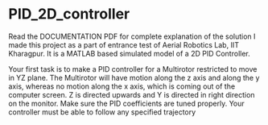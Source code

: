 # PID_2D_controller

  Read the DOCUMENTATION PDF for complete explanation of the solution
I made this project as a part of entrance test of
Aerial Robotics Lab, IIT Kharagpur. It is a MATLAB
based simulated model of a 2D PID Controller.


Your first task is to make a PID controller for a Multirotor restricted to move in YZ plane. The Multirotor will
have motion along the z axis and along the y axis, whereas no motion along the x axis, which is coming out of
the computer screen. Z is directed upwards and Y is directed in right direction on the monitor.
Make sure the PID coefficients are tuned properly. Your controller must be able to follow any specified trajectory
